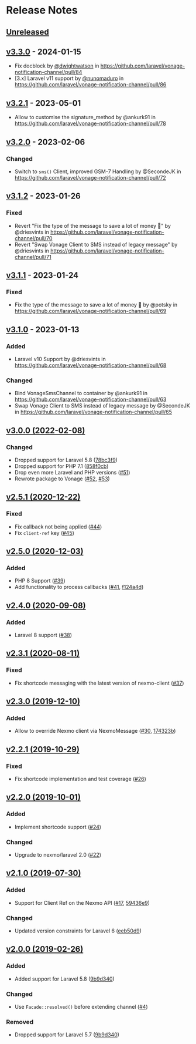 # Release Notes

## [Unreleased](https://github.com/laravel/vonage-notification-channel/compare/v3.3.0...3.x)

## [v3.3.0](https://github.com/laravel/vonage-notification-channel/compare/v3.2.1...v3.3.0) - 2024-01-15

* Fix docblock by [@dwightwatson](https://github.com/dwightwatson) in https://github.com/laravel/vonage-notification-channel/pull/84
* [3.x] Laravel v11 support by [@nunomaduro](https://github.com/nunomaduro) in https://github.com/laravel/vonage-notification-channel/pull/86

## [v3.2.1](https://github.com/laravel/vonage-notification-channel/compare/v3.2.0...v3.2.1) - 2023-05-01

- Allow to customise the signature_method by @ankurk91 in https://github.com/laravel/vonage-notification-channel/pull/78

## [v3.2.0](https://github.com/laravel/vonage-notification-channel/compare/v3.1.2...v3.2.0) - 2023-02-06

### Changed

- Switch to `sms()` Client, improved GSM-7 Handling by @SecondeJK in https://github.com/laravel/vonage-notification-channel/pull/72

## [v3.1.2](https://github.com/laravel/vonage-notification-channel/compare/v3.1.1...v3.1.2) - 2023-01-26

### Fixed

- Revert "Fix the type of the message to save a lot of money 💸" by @driesvints in https://github.com/laravel/vonage-notification-channel/pull/70
- Revert "Swap Vonage Client to SMS instead of legacy message" by @driesvints in https://github.com/laravel/vonage-notification-channel/pull/71

## [v3.1.1](https://github.com/laravel/vonage-notification-channel/compare/v3.1.0...v3.1.1) - 2023-01-24

### Fixed

- Fix the type of the message to save a lot of money 💸 by @potsky in https://github.com/laravel/vonage-notification-channel/pull/69

## [v3.1.0](https://github.com/laravel/vonage-notification-channel/compare/v3.0.0...v3.1.0) - 2023-01-13

### Added

- Laravel v10 Support by @driesvints in https://github.com/laravel/vonage-notification-channel/pull/68

### Changed

- Bind VonageSmsChannel to container by @ankurk91 in https://github.com/laravel/vonage-notification-channel/pull/63
- Swap Vonage Client to SMS instead of legacy message by @SecondeJK in https://github.com/laravel/vonage-notification-channel/pull/65

## [v3.0.0 (2022-02-08)](https://github.com/laravel/vonage-notification-channel/compare/v2.5.1...v3.0.0)

### Changed

- Dropped support for Laravel 5.8 ([78bc3f9](https://github.com/laravel/vonage-notification-channel/commit/78bc3f92091f7cd38cdb27de1df845d12f263f24))
- Dropped support for PHP 7.1 ([858f0cb](https://github.com/laravel/vonage-notification-channel/commit/858f0cb55c5a3bea671c10f7737926c8c8ffee2c))
- Drop even more Laravel and PHP versions ([#51](https://github.com/laravel/nexmo-notification-channel/pull/51))
- Rewrote package to Vonage ([#52](https://github.com/laravel/nexmo-notification-channel/pull/52), [#53](https://github.com/laravel/nexmo-notification-channel/pull/53))

## [v2.5.1 (2020-12-22)](https://github.com/laravel/vonage-notification-channel/compare/v2.5.0...v2.5.1)

### Fixed

- Fix callback not being applied ([#44](https://github.com/laravel/vonage-notification-channel/pull/44))
- Fix `client-ref` key ([#45](https://github.com/laravel/vonage-notification-channel/pull/45))

## [v2.5.0 (2020-12-03)](https://github.com/laravel/vonage-notification-channel/compare/v2.4.0...v2.5.0)

### Added

- PHP 8 Support ([#39](https://github.com/laravel/vonage-notification-channel/pull/39))
- Add functionality to process callbacks ([#41](https://github.com/laravel/vonage-notification-channel/pull/41), [f124a4d](https://github.com/laravel/vonage-notification-channel/commit/f124a4db6a7824251aa065d83389995745805bc0))

## [v2.4.0 (2020-09-08)](https://github.com/laravel/vonage-notification-channel/compare/v2.3.1...v2.4.0)

### Added

- Laravel 8 support ([#38](https://github.com/laravel/vonage-notification-channel/pull/38))

## [v2.3.1 (2020-08-11)](https://github.com/laravel/vonage-notification-channel/compare/v2.3.0...v2.3.1)

### Fixed

- Fix shortcode messaging with the latest version of nexmo-client ([#37](https://github.com/laravel/vonage-notification-channel/pull/37))

## [v2.3.0 (2019-12-10)](https://github.com/laravel/vonage-notification-channel/compare/v2.2.1...v2.3.0)

### Added

- Allow to override Nexmo client via NexmoMessage ([#30](https://github.com/laravel/vonage-notification-channel/pull/30), [174323b](https://github.com/laravel/vonage-notification-channel/commit/174323b32e0c2e8881e8dc96702be782e3e49637))

## [v2.2.1 (2019-10-29)](https://github.com/laravel/vonage-notification-channel/compare/v2.2.0...v2.2.1)

### Fixed

- Fix shortcode implementation and test coverage ([#26](https://github.com/laravel/vonage-notification-channel/pull/26))

## [v2.2.0 (2019-10-01)](https://github.com/laravel/vonage-notification-channel/compare/v2.1.0...v2.2.0)

### Added

- Implement shortcode support ([#24](https://github.com/laravel/vonage-notification-channel/pull/24))

### Changed

- Upgrade to nexmo/laravel 2.0 ([#22](https://github.com/laravel/vonage-notification-channel/pull/22))

## [v2.1.0 (2019-07-30)](https://github.com/laravel/vonage-notification-channel/compare/v2.0.0...v2.1.0)

### Added

- Support for Client Ref on the Nexmo API ([#17](https://github.com/laravel/vonage-notification-channel/pull/17), [59436e9](https://github.com/laravel/vonage-notification-channel/commit/59436e9260a91669a4cde12aeb2ea7026e76181c))

### Changed

- Updated version constraints for Laravel 6 ([eeb50d9](https://github.com/laravel/vonage-notification-channel/commit/eeb50d991aa0442578c1c6f3c66920d32853692c))

## [v2.0.0 (2019-02-26)](https://github.com/laravel/vonage-notification-channel/compare/v1.0.1...v2.0.0)

### Added

- Added support for Laravel 5.8 ([9b9d340](https://github.com/laravel/vonage-notification-channel/commit/9b9d34093654501faaf975565ab290527fbdd925))

### Changed

- Use `Facade::resolved()` before extending channel ([#4](https://github.com/laravel/vonage-notification-channel/pull/4))

### Removed

- Dropped support for Laravel 5.7 ([9b9d340](https://github.com/laravel/vonage-notification-channel/commit/9b9d34093654501faaf975565ab290527fbdd925))
